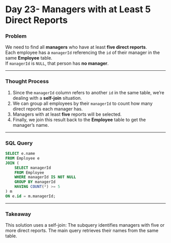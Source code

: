 # Day 23- Managers with at Least 5 Direct Reports

### Problem
We need to find all **managers** who have at least **five direct reports**.  
Each employee has a `managerId` referencing the `id` of their manager in the same **Employee** table.  
If `managerId` is `NULL`, that person has **no manager**.

---

### Thought Process
1. Since the `managerId` column refers to another `id` in the same table, we’re dealing with a **self-join** situation.
2. We can group all employees by their `managerId` to count how many direct reports each manager has.
3. Managers with at least **five** reports will be selected.
4. Finally, we join this result back to the **Employee** table to get the manager’s name.

---

### SQL Query
```sql
SELECT e.name
FROM Employee e
JOIN (
    SELECT managerId
    FROM Employee
    WHERE managerId IS NOT NULL
    GROUP BY managerId
    HAVING COUNT(*) >= 5
) m
ON e.id = m.managerId;
```
---

### Takeaway

This solution uses a self-join:
The subquery identifies managers with five or more direct reports.
The main query retrieves their names from the same table.
